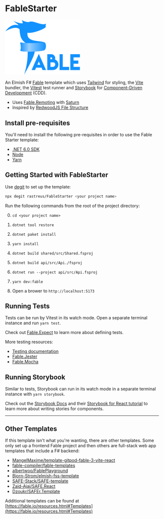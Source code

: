# FableStarter

<img src="web/src/fable_logo.png" alt="Fable Logo" width="245.8" />

An Elmish F# [Fable](https://fable.io) template which uses [Tailwind](https://tailwindcss.com) for styling, the [Vite](https://vitejs.dev) bundler, the [Vitest](https://vitest.dev) test runner and [Storybook](https://storybook.js.org) for [Component-Driven Development](https://www.componentdriven.org) (CDD).

* Uses [Fable.Remoting](https://zaid-ajaj.github.io/Fable.Remoting/#/) with [Saturn](https://saturnframework.org/explanations/overview.html)
* Inspired by [RedwoodJS File Structure](https://redwoodjs.com/docs/tutorial/chapter1/file-structure)

## Install pre-requisites

You'll need to install the following pre-requisites in order to use the Fable Starter template:

- [.NET 6.0 SDK](https://dotnet.microsoft.com/download/dotnet/6.0)
- [Node](https://nodejs.org/en/download/)
- [Yarn](https://classic.yarnpkg.com/lang/en/)

## Getting Started with FableStarter

Use [degit](https://github.com/Rich-Harris/degit) to set up the template:

```bash
npx degit rastreus/FableStarter <your project name>
```

Run the following commands from the root of the project directory:

0. `cd <your project name>`

1. `dotnet tool restore`

2. `dotnet paket install`

3. `yarn install`

4. `dotnet build shared/src/Shared.fsproj`

5. `dotnet build api/src/Api./fsproj`

6. `dotnet run --project api/src/Api.fsproj`

7. `yarn dev:fable`

8. Open a brower to `http://localhost:5173`

## Running Tests

Tests can be run by Vitest in its watch mode. Open a separate terminal instance and run `yarn test`.

Check out [Fable.Expect](https://github.com/fable-compiler/Fable.Expect) to learn more about defining tests.

More testing resources:

- [Testing documentation](https://fable.io/docs/your-fable-project/testing.html)
- [Fable.Jester](https://github.com/Shmew/Fable.Jester)
- [Fable.Mocha](https://github.com/Zaid-Ajaj/Fable.Mocha)

## Running Storybook

Similar to tests, Storybook can run in its watch mode in a separate terminal instance with `yarn storybook`.

Check out the [Storybook Docs](https://storybook.js.org/docs/react/get-started/introduction) and their [Storybook for React tutorial](https://storybook.js.org/tutorials/intro-to-storybook/react/en/get-started/) to learn more about writing stories for components.

---

## Other Templates

If this template isn't what you're wanting, there are other templates. Some only set up a frontend Fable project and then others are full-stack web app templates that include a F# backend:

- [MangelMaxime/template-gitpod-fable-3-vite-react](https://github.com/MangelMaxime/template-gitpod-fable-3-vite-react)
- [fable-compiler/fable-templates](https://github.com/fable-compiler/fable-templates)
- [albertwoo/FablePlayground](https://github.com/albertwoo/FablePlayground)
- [Bjorn-Strom/elmish-fss-template](https://github.com/Bjorn-Strom/elmish-fss-template)
- [SAFE-Stack/SAFE-template](https://github.com/SAFE-Stack/SAFE-template)
- [Zaid-Ajaj/SAFE.React](https://github.com/Zaid-Ajaj/SAFE.React)
- [Dzoukr/SAFEr.Template](https://github.com/Dzoukr/SAFEr.Template)

Additional templates can be found at [https://fable.io/resources.html#Templates](https://fable.io/resources.html#Templates)
